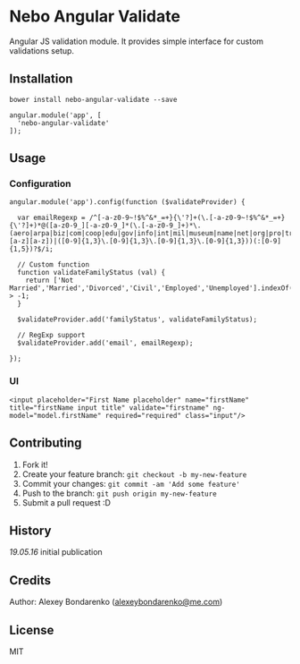 # Nebo Angular Validate

Angular JS validation module. It provides simple interface for custom validations setup.

## Installation

```
bower install nebo-angular-validate --save
```

```
angular.module('app', [
  'nebo-angular-validate'
]);
```

## Usage

### Configuration 

```
angular.module('app').config(function ($validateProvider) {

  var emailRegexp = /^[-a-z0-9~!$%^&*_=+}{\'?]+(\.[-a-z0-9~!$%^&*_=+}{\'?]+)*@([a-z0-9_][-a-z0-9_]*(\.[-a-z0-9_]+)*\.(aero|arpa|biz|com|coop|edu|gov|info|int|mil|museum|name|net|org|pro|travel|mobi|[a-z][a-z])|([0-9]{1,3}\.[0-9]{1,3}\.[0-9]{1,3}\.[0-9]{1,3}))(:[0-9]{1,5})?$/i;

  // Custom function
  function validateFamilyStatus (val) {
    return ['Not Married','Married','Divorced','Civil','Employed','Unemployed'].indexOf(val) > -1;
  }
  
  $validateProvider.add('familyStatus', validateFamilyStatus);
 
  // RegExp support
  $validateProvider.add('email', emailRegexp);

});
```


### UI

```
<input placeholder="First Name placeholder" name="firstName" title="firstName input title" validate="firstname" ng-model="model.firstName" required="required" class="input"/>

```

## Contributing

1. Fork it!
2. Create your feature branch: `git checkout -b my-new-feature`
3. Commit your changes: `git commit -am 'Add some feature'`
4. Push to the branch: `git push origin my-new-feature`
5. Submit a pull request :D

## History

*19.05.16* initial publication 

## Credits

Author: Alexey Bondarenko (alexeybondarenko@me.com)

## License

MIT
